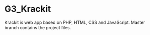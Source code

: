 # G3_Krackit
Krackit is web app based on PHP, HTML, CSS and JavaScript.
Master branch contains the project files.
